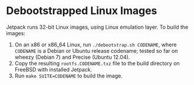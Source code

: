 Debootstrapped Linux Images
===========================

Jetpack runs 32-bit Linux images, using Linux emulation layer. To
build the images:

1. On an x86 or x86_64 Linux, run `./debootstrap.sh CODENAME`, where
   `CODENAME` is a Debian or Ubuntu release codename; tested so far on
   wheezy (Debian 7) and Precise (Ubuntu 12.04).
2. Copy the resulting `rootfs.CODENAME.txz` file to the build
   directory on FreeBSD with installed Jetpack.
3. Run `make SUITE=CODENAME` to build the image.
